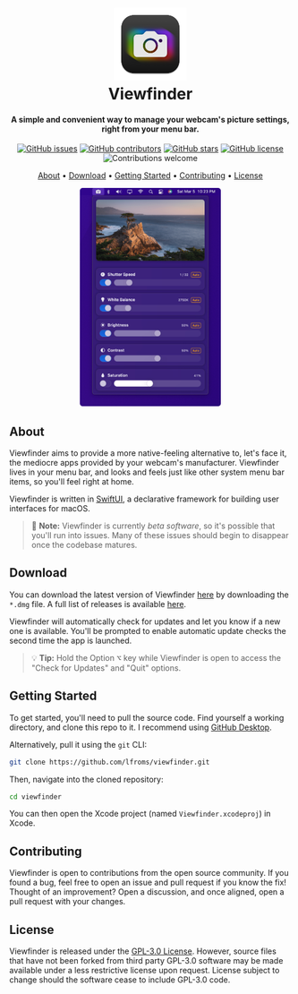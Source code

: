 <h1 align="center">
  <img src="./media/icon.png" alt="Viewfinder" width="130">
  <br>
  Viewfinder 
  <br>
</h1>

<h4 align="center">A simple and convenient way to manage your webcam's picture settings, right from your menu bar.</h4>

<p align="center">
  <a href="https://github.com/lfroms/viewfinder/issues"><img alt="GitHub issues" src="https://img.shields.io/github/issues/lfroms/viewfinder"></a>
  <a href="https://github.com/lfroms/viewfinder/graphs/contributors"><img alt="GitHub contributors" src="https://img.shields.io/github/contributors/lfroms/viewfinder"></a>
  <a href="https://github.com/lfroms/viewfinder/stargazers"><img alt="GitHub stars" src="https://img.shields.io/github/stars/lfroms/viewfinder"></a>
  <a href="https://github.com/lfroms/viewfinder/blob/main/LICENSE"><img alt="GitHub license" src="https://img.shields.io/github/license/lfroms/viewfinder"></a>
  <img alt="Contributions welcome" src="https://img.shields.io/badge/contributions-welcome-green">
</p>

<p align="center">
  <a href="#about">About</a> •
  <a href="#download">Download</a> •
  <a href="#getting-started">Getting Started</a> •
  <a href="#contributing">Contributing</a> •
  <a href="#license">License</a>
</p>

<p align="center">
  <img alt="Viewfinder screenshot" src="./media/screenshot.png" width="50%">
</p>

## About

Viewfinder aims to provide a more native-feeling alternative to, let's face it, the mediocre apps provided by your webcam's manufacturer. Viewfinder lives in your menu bar, and looks and feels just like other system menu bar items, so you'll feel right at home.

Viewfinder is written in [SwiftUI](https://developer.apple.com/xcode/swiftui/), a declarative framework for building user interfaces for macOS.

> 📝 **Note:** Viewfinder is currently _beta software_, so it's possible that you'll run into issues. Many of these issues should begin to disappear once the codebase matures.

## Download

You can download the latest version of Viewfinder [here](https://github.com/lfroms/viewfinder/releases/latest) by downloading the `*.dmg` file. A full list of releases is available [here](https://github.com/lfroms/viewfinder/releases).

Viewfinder will automatically check for updates and let you know if a new one is available. You'll be prompted to enable automatic update checks the second time the app is launched.

> 💡 **Tip:** Hold the Option <kbd>⌥</kbd> key while Viewfinder is open to access the "Check for Updates" and "Quit" options.

## Getting Started

To get started, you'll need to pull the source code. Find yourself a working directory, and clone this repo to it. I recommend using [GitHub Desktop](https://desktop.github.com).

Alternatively, pull it using the `git` CLI:

```sh
git clone https://github.com/lfroms/viewfinder.git
```

Then, navigate into the cloned repository:

```sh
cd viewfinder
```

You can then open the Xcode project (named `Viewfinder.xcodeproj`) in Xcode.

## Contributing

Viewfinder is open to contributions from the open source community. If you found a bug, feel free to open an issue and pull request if you know the fix! Thought of an improvement? Open a discussion, and once aligned, open a pull request with your changes.

## License

Viewfinder is released under the [GPL-3.0 License](LICENSE). However, source files that have not been forked from third party GPL-3.0 software may be made available under a less restrictive license upon request. License subject to change should the software cease to include GPL-3.0 code.
